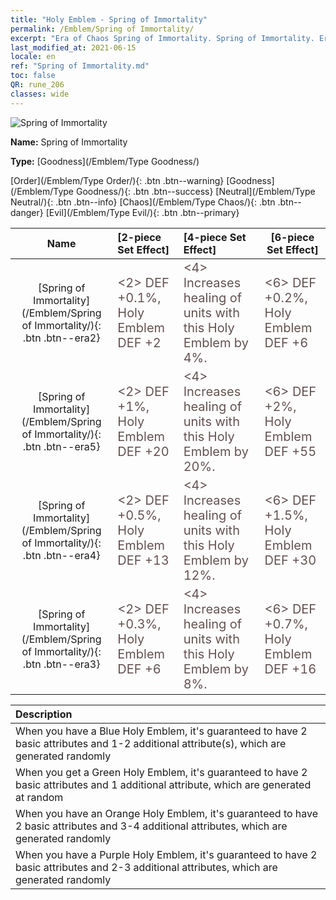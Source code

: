 ```yaml
---
title: "Holy Emblem - Spring of Immortality"
permalink: /Emblem/Spring of Immortality/
excerpt: "Era of Chaos Spring of Immortality. Spring of Immortality. Era of Chaos Holy Emblem Spring of Immortality. Era of Chaos Goodness Spring of Immortality"
last_modified_at: 2021-06-15
locale: en
ref: "Spring of Immortality.md"
toc: false
QR: rune_206
classes: wide
---
```


  ![Spring of Immortality](/images/r/rune_icon_206.png)

 **Name:** Spring of Immortality

 **Type:** [Goodness](/Emblem/Type Goodness/)

  [Order](/Emblem/Type Order/){: .btn .btn--warning}   [Goodness](/Emblem/Type Goodness/){: .btn .btn--success}   [Neutral](/Emblem/Type Neutral/){: .btn .btn--info}   [Chaos](/Emblem/Type Chaos/){: .btn .btn--danger}   [Evil](/Emblem/Type Evil/){: .btn .btn--primary} 

  |  Name    | [2-piece Set Effect] | [4-piece Set Effect] | [6-piece Set Effect]  | 
  |:-----------------------:|:-------------------|:-----------------|----------------| 
  | [Spring of Immortality](/Emblem/Spring of Immortality/){: .btn .btn--era2} | <span style="color: #645252;font-size:20px">&lt;2&gt; DEF +0.1%, Holy Emblem DEF +2</span> | <span style="color: #645252;font-size:20px">&lt;4&gt; Increases healing of units with this Holy Emblem by 4%.</span> | <span style="color: #645252;font-size:20px">&lt;6&gt; DEF +0.2%, Holy Emblem DEF +6</span> | 
  | [Spring of Immortality](/Emblem/Spring of Immortality/){: .btn .btn--era5} | <span style="color: #645252;font-size:20px">&lt;2&gt; DEF +1%, Holy Emblem DEF +20</span> | <span style="color: #645252;font-size:20px">&lt;4&gt; Increases healing of units with this Holy Emblem by 20%.</span> | <span style="color: #645252;font-size:20px">&lt;6&gt; DEF +2%, Holy Emblem DEF +55</span> | 
  | [Spring of Immortality](/Emblem/Spring of Immortality/){: .btn .btn--era4} | <span style="color: #645252;font-size:20px">&lt;2&gt; DEF +0.5%, Holy Emblem DEF +13</span> | <span style="color: #645252;font-size:20px">&lt;4&gt; Increases healing of units with this Holy Emblem by 12%.</span> | <span style="color: #645252;font-size:20px">&lt;6&gt; DEF +1.5%, Holy Emblem DEF +30</span> | 
  | [Spring of Immortality](/Emblem/Spring of Immortality/){: .btn .btn--era3} | <span style="color: #645252;font-size:20px">&lt;2&gt; DEF +0.3%, Holy Emblem DEF +6</span> | <span style="color: #645252;font-size:20px">&lt;4&gt; Increases healing of units with this Holy Emblem by 8%.</span> | <span style="color: #645252;font-size:20px">&lt;6&gt; DEF +0.7%, Holy Emblem DEF +16</span> | 

  |         Description            | 
  |:-------------------------------|
  | When you have a Blue Holy Emblem, it's guaranteed to have 2 basic attributes and 1-2 additional attribute(s), which are generated randomly |
  | When you get a Green Holy Emblem, it's guaranteed to have 2 basic attributes and 1 additional attribute, which are generated at random |
  | When you have an Orange Holy Emblem, it's guaranteed to have 2 basic attributes and 3-4 additional attributes, which are generated randomly |
  | When you have a Purple Holy Emblem, it's guaranteed to have 2 basic attributes and 2-3 additional attributes, which are generated randomly |
